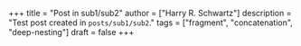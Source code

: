 +++
title = "Post in sub1/sub2"
author = ["Harry R. Schwartz"]
description = "Test post created in `posts/sub1/sub2`."
tags = ["fragment", "concatenation", "deep-nesting"]
draft = false
+++
